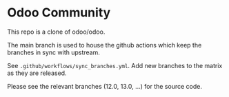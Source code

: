 # Odoo Community

This repo is a clone of odoo/odoo.

The main branch is used to house the github actions which keep the branches in sync with upstream.

See `.github/workflows/sync_branches.yml`. Add new branches to the matrix as they are released.

Please see the relevant branches (12.0, 13.0, ...) for the source code.


